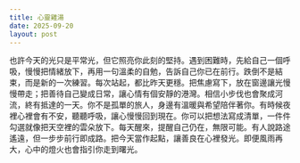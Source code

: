 ```yaml
---
title: 心靈雞湯
date: 2025-09-20
layout: post
---
```


也許今天的光只是平常光，但它照亮你此刻的堅持。遇到困難時，先給自己一個呼吸，慢慢把情緒放下，再用一句溫柔的自勉，告訴自己你已在前行。跌倒不是結束，而是新的一次練習。每次站起，都比昨天更穩。把焦慮寫下，放在窗邊讓光慢慢帶走；把善待自己變成日常，讓心情有個安靜的港灣。相信小步伐也會聚成河流，終有抵達的一天。你不是孤單的旅人，身邊有溫暖與希望陪伴著你。有時候夜裡心裡會有不安，聽聽呼吸，讓心慢慢回到現在。你可以把想法寫成清單，一件件勾選就像把天空裡的雲朵放下。每天醒來，提醒自己仍在，無限可能。有人說路途遙遠，但一步步前行即成路。把今天當作起點，讓善良在心裡發光。即便風雨再大，心中的燈火也會指引你走到曙光。
